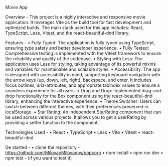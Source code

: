 Movie App

Overview -
  This project is a highly interactive and responsive movie application.
  It leverages Vite as the build tool for fast development and optimized builds.
  The main stack used for this app includes:
  React, TypeScript, Less, Vitest, and the react-beautiful-dnd library.

Features -
• Fully Typed: The application is fully typed using TypeScript,
  ensuring type safety and better developer experience.
• Fully Tested: Comprehensive testing is implemented with the Vitest framework
  to ensure the reliability and quality of the codebase.
• Styling with Less: The application uses Less for styling,
  taking advantage of its powerful mixins and variables for maintainable and scalable styles.
• Accessibility: The app is designed with accessibility in mind,
  supporting keyboard navigation with the arrow keys (up, down, left, right), backspace, and enter.
  It includes focus outlines, aria-attributes,
  and appropriate tabindex values to ensure a seamless experience for all users.
• Drag and Drop: Implemented drag-and-drop functionality for the Box component
  using the react-beautiful-dnd library, enhancing the interactive experience.
• Theme Switcher: Users can switch between different themes,
  with their preferences preserved in localStorage.
• Star Rating: An independent StarRating component that can be used across various projects. It allows you to get a userRating by 
  providing a setter function to the component.

Technologies Used -
• React
• TypeScript
• Less
• Vite
• Vitest
• react-beautiful-dnd

Ge started - 
• clone the repository - https://github.com/MilovanMilovanov/popcorn
• npm install
• npm run dev
• npm test - (if you want to test it)
